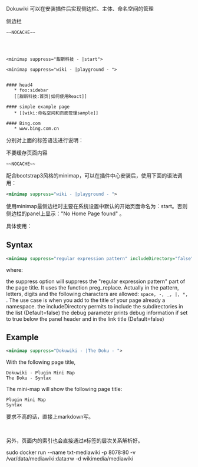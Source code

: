  Dokuwiki 可以在安装插件后实现侧边栏、主体、命名空间的管理


侧边栏
```
~~NOCACHE~~




<minimap suppress="甜新科技 - |start">

<minimap suppress="wiki - |playground - ">


#### head4
   * foo:sidebar  
   [[甜新科技:首页|如何使用React]]

#### simple example page
   * [[wiki:命名空间和页面管理sample]]

#### Bing.com
   * www.bing.com.cn
```

分别对上面的标签语法进行说明：  

不要缓存页面内容
```
~~NOCACHE~~
```

配合bootstrap3风格的minimap，可以在插件中心安装后，使用下面的语法调用：

```xml
<minimap suppress="wiki - |playground - ">
```

使用minimap最侧边栏时主要在系统设置中默认的开始页面命名为：start。否则侧边栏的panel上显示："No Home Page found" 。  

具体使用：

## Syntax

```xml
<minimap suppress="regular expression pattern" includeDirectory="false" debug="false">
```

where:

the suppress option will suppress the "regular expression pattern" part of the page title. It uses the function preg_replace. Actually in the pattern, letters, digits and the following characters are allowed: `space, -, _, |, *, `. The use case is when you add to the title of your page already a namespace.
the includeDirectory permits to include the subdirectories in the list (Default=false)
the debug parameter prints debug information if set to true below the panel header and in the link title (Default=false)

## Example

```xml
<minimap suppress="Dokuwiki - |The Doku - ">
```

With the following page title,  

```
Dokuwiki - Plugin Mini Map
The Doku - Syntax
```

The mini-map will show the following page title:  

```
Plugin Mini Map
Syntax
```

要求不高的话，直接上markdown写。
  
<br/>


另外，页面内的索引也会直接通过`#`标签的层次关系解析好。


sudo docker run --name txt-mediawiki  -p 8078:80 -v /var/data/mediawiki:data:rw -d wikimedia/mediawiki
